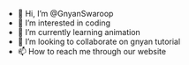- 👋 Hi, I’m @GnyanSwaroop
- 👀 I’m interested in coding
- 🌱 I’m currently learning animation
- 💞️ I’m looking to collaborate on gnyan tutorial
- 📫 How to reach me through our website

<!---
GnyanSwaroop/GnyanSwaroop is a ✨ special ✨ repository because its `README.md` (this file) appears on your GitHub profile.
You can click the Preview link to take a look at your changes.
--->
